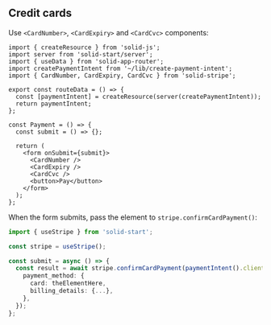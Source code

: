 ## Credit cards

Use `<CardNumber>`, `<CardExpiry>` and `<CardCvc>` components:

```tsx
import { createResource } from 'solid-js';
import server from 'solid-start/server';
import { useData } from 'solid-app-router';
import createPaymentIntent from '~/lib/create-payment-intent';
import { CardNumber, CardExpiry, CardCvc } from 'solid-stripe';

export const routeData = () => {
  const [paymentIntent] = createResource(server(createPaymentIntent));
  return paymentIntent;
};

const Payment = () => {
  const submit = () => {};

  return (
    <form onSubmit={submit}>
      <CardNumber />
      <CardExpiry />
      <CardCvc />
      <button>Pay</button>
    </form>
  );
};
```

When the form submits, pass the element to `stripe.confirmCardPayment()`:

```ts
import { useStripe } from 'solid-start';

const stripe = useStripe();

const submit = async () => {
  const result = await stripe.confirmCardPayment(paymentIntent().client_secret, {
    payment_method: {
      card: theElementHere,
      billing_details: {...},
    },
  });
};
```
